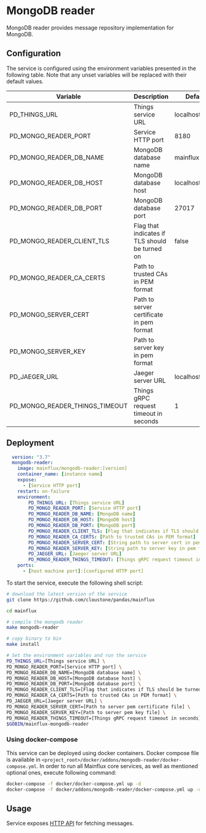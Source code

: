 # MongoDB reader

MongoDB reader provides message repository implementation for MongoDB.

## Configuration

The service is configured using the environment variables presented in the
following table. Note that any unset variables will be replaced with their
default values.

| Variable                       | Description                                    | Default        |
|--------------------------------|------------------------------------------------|----------------|
| PD_THINGS_URL                  | Things service URL                             | localhost:8181 |
| PD_MONGO_READER_PORT           | Service HTTP port                              | 8180           |
| PD_MONGO_READER_DB_NAME        | MongoDB database name                          | mainflux       |
| PD_MONGO_READER_DB_HOST        | MongoDB database host                          | localhost      |
| PD_MONGO_READER_DB_PORT        | MongoDB database port                          | 27017          |
| PD_MONGO_READER_CLIENT_TLS     | Flag that indicates if TLS should be turned on | false          |
| PD_MONGO_READER_CA_CERTS       | Path to trusted CAs in PEM format              |                |
| PD_MONGO_SERVER_CERT           | Path to server certificate in pem format       |                |
| PD_MONGO_SERVER_KEY            | Path to server key in pem format               |                |
| PD_JAEGER_URL                  | Jaeger server URL                              | localhost:6831 |
| PD_MONGO_READER_THINGS_TIMEOUT | Things gRPC request timeout in seconds         | 1              |

## Deployment

```yaml
  version: "3.7"
  mongodb-reader:
    image: mainflux/mongodb-reader:[version]
    container_name: [instance name]
    expose:
      - [Service HTTP port]
    restart: on-failure
    environment:
        PD_THINGS_URL: [Things service URL]
        PD_MONGO_READER_PORT: [Service HTTP port]
        PD_MONGO_READER_DB_NAME: [MongoDB name]
        PD_MONGO_READER_DB_HOST: [MongoDB host]
        PD_MONGO_READER_DB_PORT: [MongoDB port]
        PD_MONGO_READER_CLIENT_TLS: [Flag that indicates if TLS should be turned on]
        PD_MONGO_READER_CA_CERTS: [Path to trusted CAs in PEM format]
        PD_MONGO_READER_SERVER_CERT: [String path to server cert in pem format]
        PD_MONGO_READER_SERVER_KEY: [String path to server key in pem format]
        PD_JAEGER_URL: [Jaeger server URL]
        PD_MONGO_READER_THINGS_TIMEOUT: [Things gRPC request timeout in seconds]
    ports:
      - [host machine port]:[configured HTTP port]
```

To start the service, execute the following shell script:

```bash
# download the latest version of the service
git clone https://github.com/cloustone/pandas/mainflux

cd mainflux

# compile the mongodb reader
make mongodb-reader

# copy binary to bin
make install

# Set the environment variables and run the service
PD_THINGS_URL=[Things service URL] \
PD_MONGO_READER_PORT=[Service HTTP port] \
PD_MONGO_READER_DB_NAME=[MongoDB database name] \
PD_MONGO_READER_DB_HOST=[MongoDB database host] \
PD_MONGO_READER_DB_PORT=[MongoDB database port] \
PD_MONGO_READER_CLIENT_TLS=[Flag that indicates if TLS should be turned on] \
PD_MONGO_READER_CA_CERTS=[Path to trusted CAs in PEM format] \
PD_JAEGER_URL=[Jaeger server URL] \
PD_MONGO_READER_SERVER_CERT=[Path to server pem certificate file] \
PD_MONGO_READER_SERVER_KEY=[Path to server pem key file] \
PD_MONGO_READER_THINGS_TIMEOUT=[Things gRPC request timeout in seconds] \
$GOBIN/mainflux-mongodb-reader

```

### Using docker-compose

This service can be deployed using docker containers. Docker compose file is
available in `<project_root>/docker/addons/mongodb-reader/docker-compose.yml`.
In order to run all Mainflux core services, as well as mentioned optional ones,
execute following command:

```bash
docker-compose -f docker/docker-compose.yml up -d
docker-compose -f docker/addons/mongodb-reader/docker-compose.yml up -d
```

## Usage

Service exposes [HTTP API][doc] for fetching messages.

[doc]: ../swagger.yml
